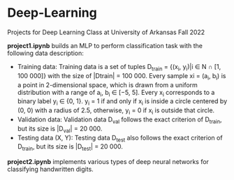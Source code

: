 # Deep-Learning

Projects for Deep Learning Class at University of Arkansas Fall 2022

**project1.ipynb** builds an MLP to perform classification task with the following data description:
* Training data: Training data is a set of tuples D<sub>train</sub> = {(x<sub>i</sub>, y<sub>i</sub>)|i ∈ N ∩ [1, 100 000]} with the size of |Dtrain| = 100 000. Every sample xi = (a<sub>i</sub>, b<sub>i</sub>) is a point in 2-dimensional space, which is drawn from a uniform distribution with a range of a<sub>i</sub>, b<sub>i</sub> ∈ [−5, 5]. Every x<sub>i</sub> corresponds to a binary label y<sub>i</sub> ∈ {0, 1}. y<sub>i</sub> = 1 if and only if x<sub>i</sub> is inside a circle centered by (0, 0) with a radius of 2.5, otherwise, y<sub>i</sub> = 0 if x<sub>i</sub> is outside that circle. 
* Validation data: Validation data D<sub>val</sub> follows the exact criterion of D<sub>train</sub>, but its size is |D<sub>val</sub>| = 20 000.
* Testing data (X, Y): Testing data D<sub>test</sub> also follows the exact criterion of D<sub>train</sub>, but its size is |D<sub>test</sub>| =
20 000.

**project2.ipynb** implements various types of deep neural networks for classifying handwritten digits.
